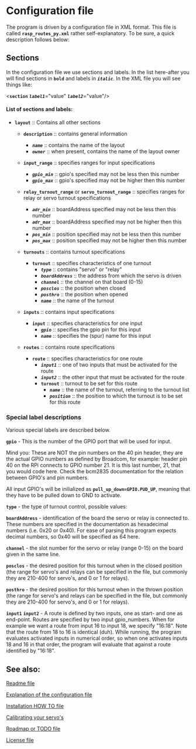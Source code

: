 # Configuration file
The program is driven by a configuration file in XML format. This file is called **`rasp_routes_py.xml`** rather self-explanatory. To be sure, a quick description follows below:

## Sections
In the configuration file we use sections and labels. In the list here-after you will find sections in **`bold`** and labels in ***`italic`***. In the XML file you will see things like:

<**`section`** ***`label1`***="value" ***`label2`***="value"/>

#### List of sections and labels:
* **`layout`** :: Contains all other sections

	* **`description`** :: contains general information
		* ***`name`*** :: contains the name of the layout
		* ***`owner`*** :: when present, contains the name of the layout owner

	* **`input_range`** :: specifies ranges for input specifications
		* ***`gpio_min`*** :: gpio's specified may not be less then this number
		* ***`gpio_max`*** :: gpio's specified may not be higher then this number

	* **`relay_turnout_range`** or **`servo_turnout_range`** :: specifies ranges for relay or servo turnout specifications
		* ***`adr_min`*** :: boardAddress specified may not be less then this number
		* ***`adr_max`*** :: boardAddress specified may not be higher then this number
		* ***`pos_min`*** :: position specified may not be less then this number
		* ***`pos_max`*** :: position specified may not be higher then this number

	* **`turnouts`** :: contains turnout specifications
		* **`turnout`** :: specifies characteristics of one turnout
			* ***`type`*** :: contains "servo" or "relay"
			* ***`boardAddress`*** :: the address from which the servo is driven
			* ***`channel`*** :: the channel on that board (0-15)
			* ***`posclos`*** :: the position when closed
			* ***`posthro`*** :: the position when opened
			* ***`name`*** :: the name of the turnout
		
	* **`inputs`** :: contains input specifications
		* **`input`** :: specifies characteristics for one input
			* ***`gpio`*** :: specifies the gpio pin for this input
			* ***`name`*** :: specifies the (spur) name for this input

	* **`routes`** :: contains route specifications
		* **`route`** :: specifies characteristics for one route
			* ***`input1`*** :: one of two inputs that must be activated for the route
			* ***`input2`*** :: the other input that must be activated for the route
			* **`turnout`** :: turnout to be set for this route
				* ***`name`*** :: the name of the turnout, referring to the turnout list
				* ***`position`*** :: the position to which the turnout is to be set for this route


### Special label descriptions
Various special labels are described below.

**`gpio`** - This is the number of the GPIO port that will be used for input.

Mind you: These are NOT the pin numbers on the 40 pin header, they are the actual GPIO numbers as defined by Broadcom, for example: header pin 40 on the RPi connects to GPIO number 21. It is this last number, 21, that you would code here. Check the bcm2835 documentation for the relation between GPIO's and pin numbers.

All input GPIO's will be inilialized as **`pull_up_down=GPIO.PUD_UP`**, meaning that they have to be pulled down to GND to activate.

**`type`** - the type of turnout control, possible values:

**`boardAddress`** - identification of the board the servo or relay is connected to. These numbers are specified in the documentation as hexadecimal numbers (i.e. 0x20 or 0x40). For ease of parsing this program expects decimal numbers, so 0x40 will be specified as 64 here.

**`channel`** - the slot number for the servo or relay (range 0-15) on the board given in the same line.

**`posclos`** - the desired position for this turnout when in the closed position (the range for servo's and relays can be specified in the file, but commonly they are 210-400 for servo's, and 0 or 1 for relays).

**`posthro`** - the desired position for this turnout when in the thrown position (the range for servo's and relays can be specified in the file, but commonly they are 210-400 for servo's, and 0 or 1 for relays).

**`input1`** **`input2`** - A route is defined by two inputs, one as start- and one as end-point. Routes are specified by two input gpio_numbers. When for example we want a route from input 16 to input 18, we specify "16:18". Note that the route from 18 to 16 is identical (duh). While running, the program evaluates activated inputs in numerical order, so when one activates inputs 18 and 16 in that order, the program will evaluate that against a route identified by "16:18".


## See also:
[Readme file](../README.md)

[Explanation of the configuration file](../doc/CONFIG.md)

[Installation HOW TO file](../doc/INSTALL.md)

[Calibrating your servo's](../doc/gawServoCalibrate.md)

[Roadmap or TODO file](../doc/TODO.md)

[License file](../LICENSE)
